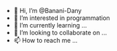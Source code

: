 - 👋 Hi, I’m @Banani-Dany
- 👀 I’m interested in programmation 
- 🌱 I’m currently learning ...
- 💞️ I’m looking to collaborate on ...
- 📫 How to reach me ...

<!---
Banani-Dany/Banani-Dany is a ✨ special ✨ repository because its `README.md` (this file) appears on your GitHub profile.
You can click the Preview link to take a look at your changes.
--->
